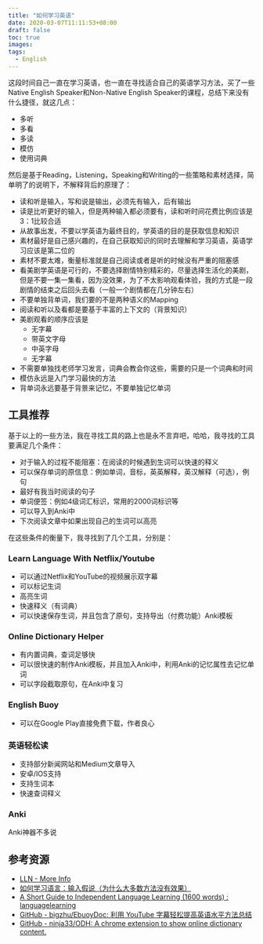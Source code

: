 ```yaml
---
title: "如何学习英语"
date: 2020-03-07T11:11:53+08:00
draft: false
toc: true
images:
tags:
  - English
---
```


这段时间自己一直在学习英语，也一直在寻找适合自己的英语学习方法，买了一些Native English  Speaker和Non-Native English  Speaker的课程，总结下来没有什么捷径，就这几点：

<!--more-->

- 多听
- 多看
- 多读
- 模仿
- 使用词典

然后是基于Reading，Listening，Speaking和Writing的一些策略和素材选择，简单明了的说明下，不解释背后的原理了：

- 读和听是输入，写和说是输出，必须先有输入，后有输出
- 读是比听更好的输入，但是两种输入都必须要有，读和听时间花费比例应该是3：1比较合适
- 从故事出发，不要以学英语为最终目的，学英语的目的是获取信息和知识
- 素材最好是自己感兴趣的，在自己获取知识的同时去理解和学习英语，英语学习应该是第二位的
- 素材不要太难，衡量标准就是自己阅读或者是听的时候没有严重的阻塞感
- 看美剧学英语是可行的，不要选择剧情特别精彩的，尽量选择生活化的美剧，但是不要一集一集看，因为没效果，为了不太影响观看体验，我的方式是一段剧情的结束之后回头去看（一般一个剧情都在几分钟左右）
- 不要单独背单词，我们要的不是两种语义的Mapping
- 阅读和听以及看都是要基于丰富的上下文的（背景知识）
- 美剧观看的顺序应该是
	- 无字幕
	- 带英文字母
	- 中英字母
	- 无字幕
- 不需要单独找老师学习发言，词典会教会你这些，需要的只是一个词典和时间
- 模仿永远是入门学习最快的方法
- 背单词永远要基于背景来记忆，不要单独记忆单词

## 工具推荐
基于以上的一些方法，我在寻找工具的路上也是永不言弃吧，哈哈，我寻找的工具要满足几个条件：

- 对于输入的过程不能阻塞：在阅读的时候遇到生词可以快速的释义
- 可以保存单词的原信息：例如单词，音标，英英解释，英汉解释（可选），例句
- 最好有我当时阅读的句子
- 单词便签：例如4级词汇标识，常用的2000词标识等
- 可以导入到Anki中
- 下次阅读文章中如果出现自己的生词可以高亮

在这些条件的衡量下，我寻找到了几个工具，分别是：

### Learn Language With Netflix/Youtube

- 可以通过Netflix和YouTube的视频展示双字幕
- 可以标记生词
- 高亮生词
- 快速释义（有词典）
- 可以快速保存生词，并且包含了原句，支持导出（付费功能）Anki模板

### Online Dictionary Helper

- 有内置词典，查词足够快
- 可以很快速的制作Anki模板，并且加入Anki中，利用Anki的记忆属性去记忆单词
- 可以字段截取原句，在Anki中复习

### English Buoy

- 可以在Google Play直接免费下载，作者良心

### 英语轻松读

- 支持部分新闻网站和Medium文章导入
- 安卓/IOS支持
- 支持生词本
- 快速查词释义

### Anki

Anki神器不多说

## 参考资源
- [LLN - More Info](https://languagelearningwithnetflix.com/more_info.html)
- [如何学习语言：输入假说（为什么大多数方法没有效果）](https://www.youtube.com/watch?v=J_EQDtpYSNM&feature=emb_logo)
- [A Short Guide to Independent Language Learning (1600 words) : languagelearning](https://www.reddit.com/r/languagelearning/comments/66myn1/a_short_guide_to_independent_language_learning/?st=jlmshg74&sh=263cd3fb)
- [GitHub - bigzhu/EbuoyDoc: 利用 YouTube 字幕轻松提高英语水平方法总结](https://github.com/bigzhu/EbuoyDoc)
- [GitHub - ninja33/ODH: A chrome extension to show online dictionary content.](https://github.com/ninja33/ODH)